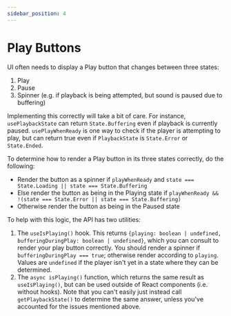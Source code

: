```yaml
---
sidebar_position: 4
---
```


# Play Buttons

UI often needs to display a Play button that changes between three states:

1. Play
2. Pause
3. Spinner (e.g. if playback is being attempted, but sound is paused due to buffering)

Implementing this correctly will take a bit of care. For instance, `usePlaybackState` can return `State.Buffering` even if playback is currently paused. `usePlayWhenReady` is one way to check if the player is attempting to play, but can return true even if `PlaybackState` is `State.Error` or `State.Ended`.

To determine how to render a Play button in its three states correctly, do the following:

- Render the button as a spinner if `playWhenReady` and `state === State.Loading || state === State.Buffering`
- Else render the button as being in the Playing state if `playWhenReady && !(state === State.Error || state === State.Buffering)`
- Otherwise render the button as being in the Paused state

To help with this logic, the API has two utilities:

1. The `useIsPlaying()` hook. This returns `{playing: boolean | undefined, bufferingDuringPlay: boolean | undefined}`, which you can consult to render your play button correctly. You should render a spinner if `bufferingDuringPlay === true`; otherwise render according to `playing`. Values are `undefined` if the player isn't yet in a state where they can be determined.
2. The `async isPlaying()` function, which returns the same result as `useIsPlaying()`, but can be used outside of React components (i.e. without hooks). Note that you can't easily just instead call `getPlaybackState()` to determine the same answer, unless you've accounted for the issues mentioned above.

